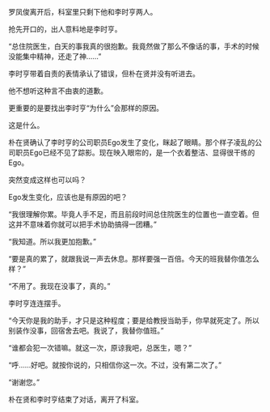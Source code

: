 罗凤俊离开后，科室里只剩下他和李时亨两人。

抢先开口的，出人意料地是李时亨。

“总住院医生，白天的事我真的很抱歉。我竟然做了那么不像话的事，手术的时候没能集中精神，还走了神……”

李时亨带着自责的表情承认了错误，但朴在贤并没有听进去。

他不想听这种言不由衷的道歉。

更重要的是要找出李时亨“为什么”会那样的原因。

这是什么。

朴在贤确认了李时亨的公司职员Ego发生了变化，眯起了眼睛。那个样子凌乱的公司职员Ego已经不见了踪影。现在映入眼帘的，是一个衣着整洁、显得很干练的Ego。

突然变成这样也可以吗？

Ego发生变化，应该也是有原因的吧？

“我很理解你累。毕竟人手不足，而且前段时间总住院医生的位置也一直空着。但这并不意味着你就可以把手术协助搞得一团糟。”

“我知道。所以我更加抱歉。”

“要是真的累了，就跟我说一声去休息。那样要强一百倍。今天的班我替你值怎么样？”

“不用了。我现在没事了，真的。”

李时亨连连摆手。

“今天你是我的助手，才只是这种程度；要是给教授当助手，你早就死定了。所以别装作没事，回宿舍去吧。我说了，我替你值班。”

“谁都会犯一次错嘛。就这一次，原谅我吧，总医生，嗯？”

“呼……好吧。就按你说的，只相信你这一次。不过，没有第二次了。”

“谢谢您。”

朴在贤和李时亨结束了对话，离开了科室。